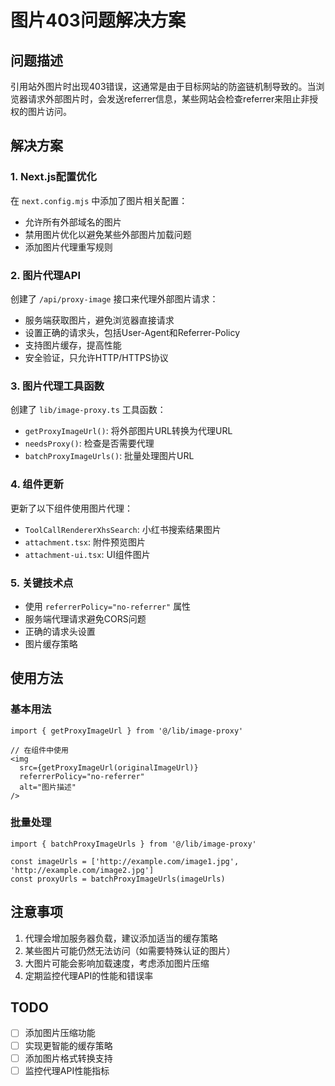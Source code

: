 # 图片403问题解决方案

## 问题描述
引用站外图片时出现403错误，这通常是由于目标网站的防盗链机制导致的。当浏览器请求外部图片时，会发送referrer信息，某些网站会检查referrer来阻止非授权的图片访问。

## 解决方案

### 1. Next.js配置优化
在 `next.config.mjs` 中添加了图片相关配置：
- 允许所有外部域名的图片
- 禁用图片优化以避免某些外部图片加载问题
- 添加图片代理重写规则

### 2. 图片代理API
创建了 `/api/proxy-image` 接口来代理外部图片请求：
- 服务端获取图片，避免浏览器直接请求
- 设置正确的请求头，包括User-Agent和Referrer-Policy
- 支持图片缓存，提高性能
- 安全验证，只允许HTTP/HTTPS协议

### 3. 图片代理工具函数
创建了 `lib/image-proxy.ts` 工具函数：
- `getProxyImageUrl()`: 将外部图片URL转换为代理URL
- `needsProxy()`: 检查是否需要代理
- `batchProxyImageUrls()`: 批量处理图片URL

### 4. 组件更新
更新了以下组件使用图片代理：
- `ToolCallRendererXhsSearch`: 小红书搜索结果图片
- `attachment.tsx`: 附件预览图片
- `attachment-ui.tsx`: UI组件图片

### 5. 关键技术点
- 使用 `referrerPolicy="no-referrer"` 属性
- 服务端代理请求避免CORS问题
- 正确的请求头设置
- 图片缓存策略

## 使用方法

### 基本用法
```tsx
import { getProxyImageUrl } from '@/lib/image-proxy'

// 在组件中使用
<img 
  src={getProxyImageUrl(originalImageUrl)} 
  referrerPolicy="no-referrer"
  alt="图片描述"
/>
```

### 批量处理
```tsx
import { batchProxyImageUrls } from '@/lib/image-proxy'

const imageUrls = ['http://example.com/image1.jpg', 'http://example.com/image2.jpg']
const proxyUrls = batchProxyImageUrls(imageUrls)
```

## 注意事项
1. 代理会增加服务器负载，建议添加适当的缓存策略
2. 某些图片可能仍然无法访问（如需要特殊认证的图片）
3. 大图片可能会影响加载速度，考虑添加图片压缩
4. 定期监控代理API的性能和错误率

## TODO
- [ ] 添加图片压缩功能
- [ ] 实现更智能的缓存策略
- [ ] 添加图片格式转换支持
- [ ] 监控代理API性能指标 